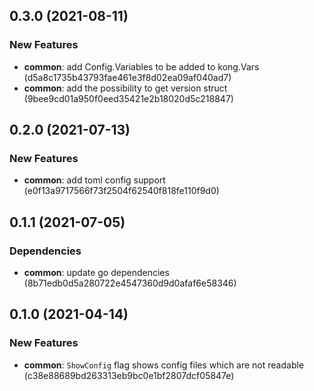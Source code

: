 ## 0.3.0 (2021-08-11)


### New Features

* **common**: add Config.Variables to be added to kong.Vars (d5a8c1735b43793fae461e3f8d02ea09af040ad7)
* **common**: add the possibility to get version struct (9bee9cd01a950f0eed35421e2b18020d5c218847)



## 0.2.0 (2021-07-13)


### New Features

* **common**: add toml config support (e0f13a9717566f73f2504f62540f818fe110f9d0)



## 0.1.1 (2021-07-05)


### Dependencies

* **common**: update go dependencies (8b71edb0d5a280722e4547360d9d0afaf6e58346)



## 0.1.0 (2021-04-14)


### New Features

* **common**: `ShowConfig` flag shows config files which are not readable (c38e88689bd263313eb9bc0e1bf2807dcf05847e)



